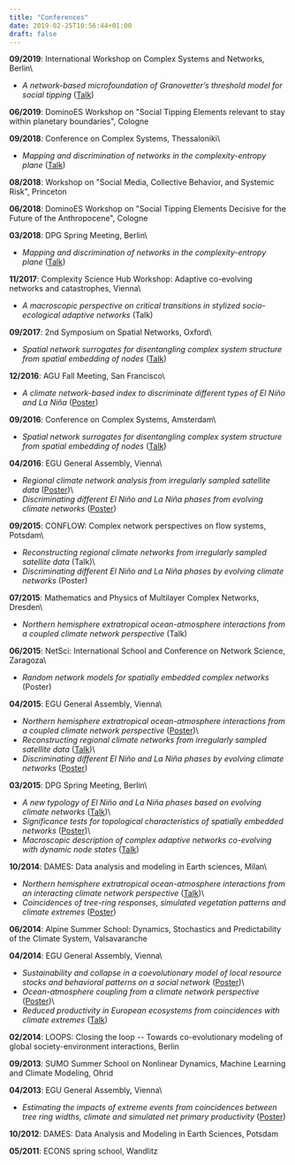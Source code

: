 ```yaml
---
title: "Conferences"
date: 2019-02-25T10:56:44+01:00
draft: false
---
```


**09/2019**: International Workshop on Complex Systems and Networks, Berlin\
- *A network-based microfoundation of Granovetter’s threshold model for social
  tipping* ([Talk](https://www.physics.hu-berlin.de/en/iwcsn/program))

**06/2019**: DominoES Workshop on "Social Tipping Elements
relevant to stay within planetary boundaries", Cologne

**09/2018**: Conference on Complex Systems, Thessaloniki\
- *Mapping and discrimination of networks in the complexity-entropy plane* ([Talk](http://ccs2018.web.auth.gr/mapping-and-discrimination-networks-complexity-entropy-plane))

**08/2018**: Workshop on "Social Media, Collective Behavior, and Systemic Risk",
Princeton

**06/2018**: DominoES Workshop on "Social Tipping Elements Decisive for the
Future of the Anthropocene", Cologne

**03/2018**: DPG Spring Meeting, Berlin\
- *Mapping and discrimination of networks in the complexity-entropy plane* ([Talk](https://www.dpg-verhandlungen.de/year/2018/conference/berlin/part/dy/session/51/contribution/1))

**11/2017**: Complexity Science Hub Workshop: Adaptive co-evolving networks and
catastrophes, Vienna\
- *A macroscopic perspective on critical transitions in stylized
  socio-ecological adaptive networks* (Talk)

**09/2017**: 2nd Symposium on Spatial Networks, Oxford\
- *Spatial network surrogates for disentangling complex system structure from
  spatial embedding of nodes* ([Talk](http://www.eng.ox.ac.uk/sen/events2017.html))

**12/2016**: AGU Fall Meeting, San Francisco\
- *A climate network-based index to discriminate different types of El Niño and
  La Niña* ([Poster](https://agu.confex.com/agu/fm16/meetingapp.cgi/Paper/177269))

**09/2016**: Conference on Complex Systems, Amsterdam\
- *Spatial network surrogates for disentangling complex system structure from
  spatial embedding of nodes* ([Talk](http://schedule.ccs2016.org/pages/P1.html))

**04/2016**: EGU General Assembly, Vienna\
- *Regional climate network analysis from irregularly sampled satellite
  data* ([Poster](http://meetingorganizer.copernicus.org/EGU2016/EGU2016-7639.pdf))\
- *Discriminating different El Niño and La Niña phases from evolving climate
  networks* ([Poster](http://meetingorganizer.copernicus.org/EGU2016/EGU2016-7452.pdf))

**09/2015**: CONFLOW: Complex network perspectives on flow systems, Potsdam\
- *Reconstructing regional climate networks from irregularly sampled satellite
  data* (Talk)\
- *Discriminating different El Niño and La Niña phases by evolving climate
  networks* (Poster)

**07/2015**: Mathematics and Physics of Multilayer Complex Networks, Dresden\
- *Northern hemisphere extratropical ocean-atmosphere interactions from a
  coupled climate network perspective* (Talk)

**06/2015**: NetSci: International School and Conference on Network Science,
Zaragoza\
- *Random network models for spatially embedded complex networks* (Poster)

**04/2015**: EGU General Assembly, Vienna\
- *Northern hemisphere extratropical ocean-atmosphere interactions from a
  coupled climate network
perspective* ([Poster](http://meetingorganizer.copernicus.org/EGU2015/EGU2015-6513-2.pdf))\
- *Reconstructing regional climate networks from irregularly sampled satellite
  data* ([Talk](http://meetingorganizer.copernicus.org/EGU2015/EGU2015-9123-2.pdf))\
- *Discriminating different El Niño and La Niña phases by evolving climate
  networks* ([Poster](http://meetingorganizer.copernicus.org/EGU2015/EGU2015-10663-1.pdf))

**03/2015**: DPG Spring Meeting, Berlin\
- *A new typology of El Niño and La Niña phases based on evolving climate
  networks* ([Talk](http://www.dpg-verhandlungen.de/year/2015/conference/berlin/part/dy/session/17/contribution/7?lang=en))\
- *Significance tests for topological characteristics of spatially embedded
  networks* ([Poster](http://www.dpg-verhandlungen.de/year/2015/conference/berlin/part/dy/session/59/contribution/4?lang=en))\
- *Macroscopic description of complex adaptive networks co-evolving with dynamic
  node
states* ([Talk](http://www.dpg-verhandlungen.de/year/2015/conference/berlin/part/soe/session/23/contribution/3?lang=en))

**10/2014**: DAMES: Data analysis and modeling in Earth sciences, Milan\
- *Northern hemisphere extratropical ocean-atmosphere interactions from an
  interacting climate network
perspective* ([Talk](http://dames.pik-potsdam.de/program.pdf))\
- *Coincidences of tree-ring responses, simulated vegetation patterns and
  climate extremes* ([Poster](http://dames.pik-potsdam.de/program.pdf))

**06/2014**: Alpine Summer School: Dynamics, Stochastics and Predictability of
the Climate System, Valsavaranche

**04/2014**: EGU General Assembly, Vienna\
- *Sustainability and collapse in a coevolutionary model of local resource
  stocks and behavioral patterns on a social
network* ([Poster](http://meetingorganizer.copernicus.org/EGU2014/EGU2014-12054.pdf))\
- *Ocean-atmosphere coupling from a climate network
  perspective* ([Poster](http://meetingorganizer.copernicus.org/EGU2014/EGU2014-11900.pdf))\
- *Reduced productivity in European ecosystems from coincidences with climate
  extremes* ([Talk](http://meetingorganizer.copernicus.org/EGU2014/EGU2014-13363.pdf))

**02/2014**: LOOPS: Closing the loop -- Towards co-evolutionary
modeling of global society-environment interactions, Berlin

**09/2013**: SUMO Summer School on Nonlinear Dynamics, Machine Learning and Climate
Modeling, Ohrid

**04/2013**: EGU General Assembly, Vienna\
- *Estimating the impacts of extreme events from coincidences between tree ring
  widths, climate and simulated net primary
productivity* ([Poster](http://meetingorganizer.copernicus.org/EGU2013/EGU2013-12754.pdf))

**10/2012**: DAMES: Data Analysis and Modeling in Earth Sciences, Potsdam

**05/2011**: ECONS spring school, Wandlitz
